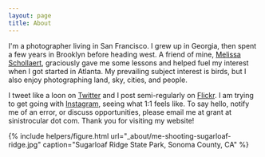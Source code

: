 ```yaml
---
layout: page
title: About
---
```


I'm a photographer living in San Francisco. I grew up in Georgia, then spent a few years in Brooklyn before heading west. A friend of mine, [Melissa Schollaert](http://msp-photography.com/), graciously gave me some lessons and helped fuel my interest when I got started in Atlanta. My prevailing subject interest is birds, but I also enjoy photographing land, sky, cities, and people.

I tweet like a loon on [Twitter](https://twitter.com/cozywigwam) and I post semi-regularly on [Flickr](https://www.flickr.com/photos/semitone/). I am trying to get going with [Instagram](https://www.instagram.com/sinistrocular/), seeing what 1:1 feels like. To say hello, notify me of an error, or discuss opportunities, please email me at grant at sinistrocular dot com. Thank you for visiting my website!

{% include helpers/figure.html
url="_about/me-shooting-sugarloaf-ridge.jpg"
caption="Sugarloaf Ridge State Park, Sonoma County, CA" %}

